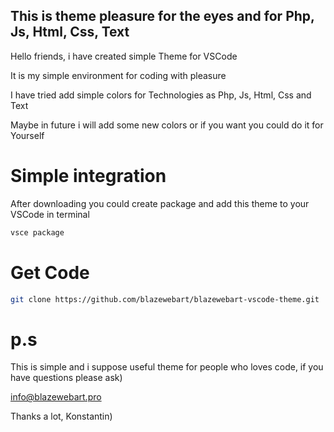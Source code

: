 ## This is theme pleasure for the eyes and for Php, Js, Html, Css, Text

Hello friends, i have created simple Theme for VSCode

It is my simple environment for coding with pleasure

I have tried add simple colors for Technologies as Php, Js, Html, Css and Text

Maybe in future i will add some new colors or if you want you could do it for Yourself

# Simple integration 

After downloading you could create package and add this theme to your VSCode in terminal

```sh
vsce package
``` 

# Get Code
```sh
git clone https://github.com/blazewebart/blazewebart-vscode-theme.git
``` 

# p.s

This is simple and i suppose useful theme for people who loves code, if you have questions please ask) 

info@blazewebart.pro

Thanks a lot, Konstantin)
